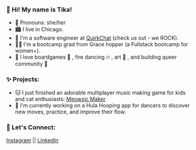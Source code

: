 ### 👋 Hi! My name is Tika!

- 👸 Pronouns: she/her
- 🏙 I live in Chicago.
- 👾 I'm a software engineer at [QuirkChat][5] (check us out - we ROCK).
- 👩‍🏫 I'm a bootcamp grad from Grace hopper (a Fullstack bootcamp for women+).
- 💜 I love boardgames 🎲 , fire dancing 🔥 , art 🎨 , and building queer community 🌈 

### ✨ Projects:
- 🐱 I just finished an adorable multiplayer music making game for kids and cat enthusiasts: [Meowsic Maker][3]
- 💃 I'm currently working on a Hula Hooping app for dancers to discover new moves, practice, and improve their flow.

### 🧩 Let's Connect:
<!-- Social Media:-->
[Instagram][1] || [LinkedIn][2] 

<!-- ### 🤓 My NERD stack: -->

<!-- Icons -->
<!-- Links -->
[1]: https://instagram.com/tikallyn
[2]: https://www.linkedin.com/in/tika-llyn/
[3]: http://meowsicmaker.herokuapp.com
[4]: https://cryptozombies.io/
[5]: http://quirkchat.com
